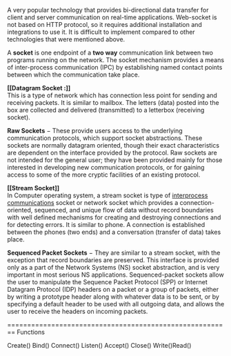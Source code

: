 A very popular technology that provides bi-directional data transfer for client and server communication on real-time applications. Web-socket is not based on HTTP protocol, so it requires additional installation and integrations to use it. It is difficult to implement compared to other technologies that were mentioned above.

A **socket** is one endpoint of a **two way** communication link between two programs running on the network. The socket mechanism provides a means of inter-process communication (IPC) by establishing named contact points between which the communication take place.

**[[Datagram Socket :]]**  
    This is a type of network which has connection less point for sending and receiving packets. It is similar to mailbox. The letters (data) posted into the box are collected and delivered (transmitted) to a letterbox (receiving socket).

**Raw Sockets** − These provide users access to the underlying communication protocols, which support socket abstractions. These sockets are normally datagram oriented, though their exact characteristics are dependent on the interface provided by the protocol. Raw sockets are not intended for the general user; they have been provided mainly for those interested in developing new communication protocols, or for gaining access to some of the more cryptic facilities of an existing protocol.

**[[Stream Socket]]**  
    In Computer operating system, a stream socket is type of [interprocess communications](https://www.geeksforgeeks.org/inter-process-communication-ipc/) socket or network socket which provides a connection-oriented, sequenced, and unique flow of data without record boundaries with well defined mechanisms for creating and destroying connections and for detecting errors. It is similar to phone. A connection is established between the phones (two ends) and a conversation (transfer of data) takes place.

**Sequenced Packet Sockets** − They are similar to a stream socket, with the exception that record boundaries are preserved. This interface is provided only as a part of the Network Systems (NS) socket abstraction, and is very important in most serious NS applications. Sequenced-packet sockets allow the user to manipulate the Sequence Packet Protocol (SPP) or Internet Datagram Protocol (IDP) headers on a packet or a group of packets, either by writing a prototype header along with whatever data is to be sent, or by specifying a default header to be used with all outgoing data, and allows the user to receive the headers on incoming packets.



========================================================
Functions 

Create() Bind()
Connect()  Listen()
Accept() Close()
Write()Read()


